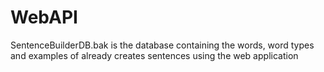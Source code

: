 # WebAPI
SentenceBuilderDB.bak is the database containing the words, word types and examples of already creates sentences using the web application
